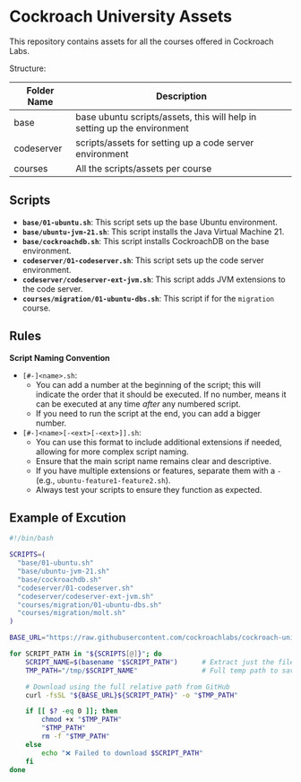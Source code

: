 # Cockroach University Assets

This repository contains assets for all the courses offered in Cockroach Labs.

Structure:

| Folder Name | Description |
|-------------|-------------|
| base        | base ubuntu scripts/assets, this will help in setting up the environment |
| codeserver  | scripts/assets for setting up a code server environment |
| courses     | All the scripts/assets per course |


## Scripts

- **`base/01-ubuntu.sh`**: This script sets up the base Ubuntu environment.
- **`base/ubuntu-jvm-21.sh`**: This script installs the Java Virtual Machine 21.
- **`base/cockroachdb.sh`**: This script installs CockroachDB on the base environment.
- **`codeserver/01-codeserver.sh`**: This script sets up the code server environment.
- **`codeserver/codeserver-ext-jvm.sh`**: This script adds JVM extensions to the code server.
- **`courses/migration/01-ubuntu-dbs.sh`**: This script if for the `migration` course.

## Rules

**Script Naming Convention**

- `[#-]<name>.sh`:
   - You can add a number at the beginning of the script; this will indicate the order that it should be executed. If no number, means it can be executed at any time _after_ any numbered script.
   - If you need to run the script at the end, you can add a bigger number.
- `[#-]<name>[-<ext>[-<ext>]].sh`:
   - You can use this format to include additional extensions if needed, allowing for more complex script naming.
   - Ensure that the main script name remains clear and descriptive.
   - If you have multiple extensions or features, separate them with a `-` (e.g., `ubuntu-feature1-feature2.sh`).  
   - Always test your scripts to ensure they function as expected.


## Example of Excution

```bash
#!/bin/bash

SCRIPTS=(
  "base/01-ubuntu.sh"
  "base/ubuntu-jvm-21.sh"
  "base/cockroachdb.sh"
  "codeserver/01-codeserver.sh"
  "codeserver/codeserver-ext-jvm.sh"
  "courses/migration/01-ubuntu-dbs.sh"
  "courses/migration/molt.sh"
)

BASE_URL="https://raw.githubusercontent.com/cockroachlabs/cockroach-university-assets/refs/heads/main/"

for SCRIPT_PATH in "${SCRIPTS[@]}"; do
    SCRIPT_NAME=$(basename "$SCRIPT_PATH")      # Extract just the filename
    TMP_PATH="/tmp/$SCRIPT_NAME"                # Full temp path to save

    # Download using the full relative path from GitHub
    curl -fsSL "${BASE_URL}${SCRIPT_PATH}" -o "$TMP_PATH"

    if [[ $? -eq 0 ]]; then
        chmod +x "$TMP_PATH"
        "$TMP_PATH"
        rm -f "$TMP_PATH"
    else
        echo "❌ Failed to download $SCRIPT_PATH"
    fi
done

```